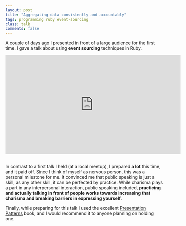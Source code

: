 ```yaml
---
layout: post
title: "Aggregating data consistently and accountably"
tags: programming ruby event-sourcing
class: talk
comments: false
---
```


A couple of days ago I presented in front of a large audience for the first time. I gave a talk about using **event sourcing** techniques in Ruby.

<center>
<iframe width="560" height="315" src="https://www.youtube.com/embed/zotJM2ySquM" frameborder="0" allowfullscreen></iframe>
</center>
<br/>

In contrast to a first talk I held (at a local meetup), I prepared **a lot** this time, and it paid off. Since I think of myself as nervous person, this was a personal milestone for me. It convinced me that public speaking is just a skill, as any other skill, it can be perfected by practice. While charisma plays a part in any interpersonal interaction, public speaking included, **practicing and actually talking in front of people works towards increasing that charisma and breaking barriers in expressing yourself**.

Finally, while preparing for this talk I used the excellent [Presentation Patterns](http://presentationpatterns.com/) book, and I would recommend it to anyone planning on holding one.

